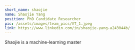 ```yaml
---
short_name: shaojie
name: Shaojie Yang
position: PhD Candidate Researcher
pic: /assets/images/team_pics/VT_1.jpeg
link: https://www.linkedin.com/in/shaojie-yang-a243044b/
---
```

Shaojie is a machine-learning master